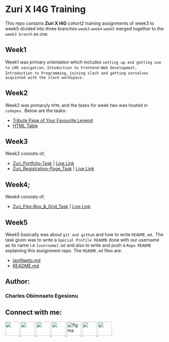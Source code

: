 # Zuri X I4G Training 

This repo contains **Zuri X I4G** cohort2 training assignments of week3 to week5 divided into three branches ``week3`` ``week4`` ``week5`` merged together to the ```week3 branch``` as one.

## Week1
Week1 was primary orientation which includes ```setting up and getting use to LMS navigation,``` ```Intoduction to Frontend-Web Development,``` ```Introduction to Programming,``` ```joining slack and getting ourselves acquinted with the slack workspace.``` 

## Week2
Week2 was primaryly ```HTML``` and the tasks for week two was hosted in ```codepen.``` Below are the tasks:
- [Tribute Page of Your Favourite Legend](https://codepen.io/iamnaeto/pen/KKRxyGy)
- [HTML Table](https://codepen.io/iamnaeto/pen/MWGBazz)

## Week3
Week3 consists of;
- [Zuri_Portfolio-Task](https://github.com/IamNaeto/assignments/tree/week3/Zuri_Portfolio-Task) | [Live Link](https://zuriportfolio-task.iamnaeto.repl.co/)
- [Zuri_Registration-Page_Task](https://github.com/IamNaeto/assignments/tree/week3/Zuri_Registration-Page_Task) | [Live Link](https://zuri-registrationform-task.iamnaeto.repl.co/)

## Week4;
Week4 consists of;
- [Zuri_Flex-Box_&_Grid_Task](https://github.com/IamNaeto/assignments/tree/week3/Zuri_Flex-Box_%26_Grid_Task) | [Live Link](https://zuriflex-boxandgridtask.iamnaeto.repl.co/)

## Week5 
Week5 basically was about ```git and github``` and how to write ```README.md.``` The task given was to write a ```Special Profile README``` done with our username as its name i.e ```[username].md``` and also to write and push a ```Repo README``` explaining this assignment repo. The ```README.md``` files are:
- [IamNaeto.md](https://github.com/IamNaeto/IamNaeto)
- [README.md](https://github.com/IamNaeto/assignments/blob/week3/README.md)

## Author:
### Charles Obimnaeto Egesionu

## Connect with me: ##

<a href="https://linkedin.com/in/charles-obimnaetochukwu-egesionu/">
<img src="https://cdn.jsdelivr.net/gh/devicons/devicon/icons/linkedin/linkedin-original.svg" width="45" height="45"/>
</a>

<a href="https://twitter.com/naetocharlie/">
<img src="https://cdn.jsdelivr.net/gh/devicons/devicon/icons/twitter/twitter-original.svg" width="45" height="45"/>
</a>

<a href="https://www.instagram.com/iam_naetocharlie/">
<img src="https://upload.wikimedia.org/wikipedia/commons/thumb/9/96/Instagram.svg/512px-Instagram.svg.png?20170725025253" width="45" height="45"/>
</a>

<a href="https://stackoverflow.com/users/20085737/iamnaeto">
 <img src="https://upload.wikimedia.org/wikipedia/commons/thumb/e/ef/Stack_Overflow_icon.svg/512px-Stack_Overflow_icon.svg.png?20190716190036" width="45" height="45"/>
</a>

<a href="https://www.figma.com/@iamnaeto">
 <img src="https://cdn.jsdelivr.net/gh/devicons/devicon/icons/figma/figma-original.svg" alt="figma" width="45" height="45"/>
</a>

<a href="https://replit.com/@IamNaeto">
 <img src="https://upload.wikimedia.org/wikipedia/commons/thumb/b/b2/Repl.it_logo.svg/512px-Repl.it_logo.svg.png?20190414162605" width="45" height="45"/>
</a>

<a href="https://codepen.io/iamnaeto/">
 <img src="https://cdn.jsdelivr.net/gh/devicons/devicon/icons/codepen/codepen-plain.svg" width="45" height="45"/>
</a>


